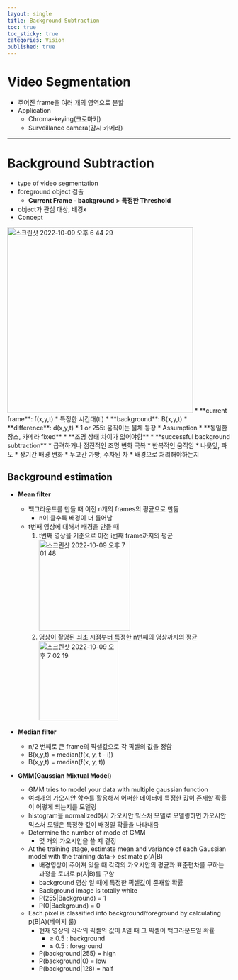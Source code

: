 ```yaml
---
layout: single
title: Background Subtraction
toc: true
toc_sticky: true
categories: Vision
published: true
---
```


# Video Segmentation
* 주어진 frame을 여러 개의 영역으로 분할
* Application
    * Chroma-keying(크로마키)
    * Surveillance camera(감시 카메라)

-----------

# Background Subtraction
* type of video segmentation
* foreground object 검출
  * **Current Frame - background > 특정한 Threshold**
* object가 관심 대상, 배경x
* Concept<br/>
<img width="419" alt="스크린샷 2022-10-09 오후 6 44 29" src="https://user-images.githubusercontent.com/63464299/194758311-78b0375c-efdf-4c76-bb55-6fc26dc71a23.png">
    * **current frame**: f(x,y,t)
        * 특정한 시간대(ti)
    * **background**: B(x,y,t)
    * **difference**: d(x,y,t)
    * 1 or 255: 움직이는 물체 등장
    * Assumption
        * **동일한 장소, 카메라 fixed**
        * **조명 상태 차이가 없어야함**
* **successful background subtraction**
    * 급격하거나 점진적인 조명 변화 극복
    * 반복적인 움직임
        * 나뭇잎, 파도
    * 장기간 배경 변화
        * 두고간 가방, 주차된 차
        * 배경으로 처리해야하는지
        
## Background estimation
* **Mean filter**
  * 백그라운드를 만들 때 이전 n개의 frames의 평균으로 만듦
    * n이 클수록 배경이 더 들어남
  * t번째 영상에 대해서 배경을 만들 때
      1.  t번째 영상을 기준으로 이전 i번째 frame까지의 평균<br/>
         <img width="206" alt="스크린샷 2022-10-09 오후 7 01 48" src="https://user-images.githubusercontent.com/63464299/194758457-3be823db-1afe-4de0-8afc-d53ce6cba8bb.png">
      2. 영상이 촬영된 최초 시점부터 특정한 n번째의 영상까지의 평균<br/>
         <img width="179" alt="스크린샷 2022-10-09 오후 7 02 19" src="https://user-images.githubusercontent.com/63464299/194758466-4b5a09a4-86a3-4c1b-906d-861ccf131ff2.png">

* **Median filter**
  * n/2 번째로 큰 frame의 픽셀값으로 각 픽셀의 값을 정함
  * B(x,y,t) = median(f(x, y, t - i))
  * B(x,y,t) = median(f(x, y, t))
  
* **GMM(Gaussian Mixtual Model)**
  * GMM tries to model your data with multiple gaussian function
  * 여러개의 가오시안 함수를 활용해서 어떠한 데이터에 특정한 값이 존재할 확률이 어떻게 되는지를 모델링
  * histogram을 normalized해서 가오시안 믹스처 모델로 모델링하면 가오시안 믹스처 모델은 특정한 값이 배경일 확률을 나타내줌
  * Determine the number of mode of GMM
      * 몇 개의 가오시안을 쓸 지 결정
  * At the training stage, estimate mean and variance of each Gaussian model with the training data-> estimate p(A|B)
      * 배경영상이 주어져 있을 때 각각의 가오시안의 평균과 표준편차를 구하는 과정을 토대로 p(A|B)를 구함
      * background 영상 일 때에 특정한 픽셀값이 존재할 확률
      * Background image is totally white
      * P(255|Background) = 1
      * P(0|Background) = 0
  * Each pixel is classified into background/foreground by calculating p(B|A)(베이지 룰)
      * 현재 영상의 각각의 픽셀의 값이 A일 때 그 픽셀이 백그라운드일 확률
          * ≥ 0.5 : background
          * ≤ 0.5 : foreground
      * P(background|255) = high
      * P(background|0) = low
      * P(background|128) = half
